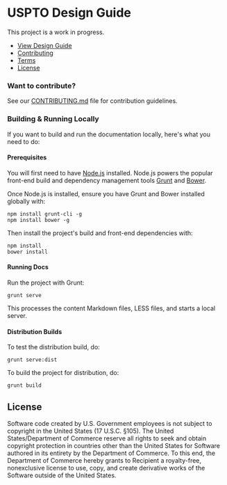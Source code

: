 USPTO Design Guide
==============

This project is a work in progress.

- [View Design Guide](https://uspto.github.io/designpatterns/)
- [Contributing](CONTRIBUTING.md)
- [Terms](TERMS.md)
- [License](LICENSE)

### Want to contribute?
See our [CONTRIBUTING.md](CONTRIBUTING.md) file for contribution guidelines.

### Building & Running Locally

If you want to build and run the documentation locally, here's what you need to do:

#### Prerequisites
You will first need to have [Node.js](http://nodejs.org/download/) installed. Node.js powers the popular front-end build and dependency management tools [Grunt](http://gruntjs.com/) and [Bower](http://bower.io/).

Once Node.js is installed, ensure you have Grunt and Bower installed globally with:
```
npm install grunt-cli -g
npm install bower -g
```

Then install the project's build and front-end dependencies with:
```
npm install
bower install
```

#### Running Docs
Run the project with Grunt:
```
grunt serve
```
This processes the content Markdown files, LESS files, and starts a local server. 


#### Distribution Builds
To test the distribution build, do:
```
grunt serve:dist
```

To build the project for distribution, do:
```
grunt build
```

## License

Software code created by U.S. Government employees is not subject to copyright in the United States (17 U.S.C. §105). The United States/Department of Commerce reserve all rights to seek and obtain copyright protection in countries other than the United States for Software authored in its entirety by the Department of Commerce.  To this end, the Department of Commerce hereby grants to Recipient a royalty-free, nonexclusive license to use, copy, and create derivative works of the Software outside of the United States.
